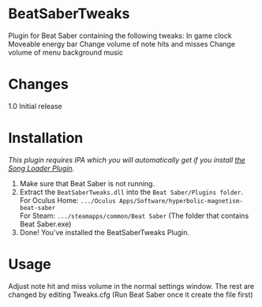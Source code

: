 # BeatSaberTweaks
Plugin for Beat Saber containing the following tweaks:
In game clock
Moveable energy bar
Change volume of note hits and misses
Change volume of menu background music

# Changes
1.0
Initial release

# Installation
*This plugin requires IPA which you will automatically get if you install [the Song Loader Plugin](https://github.com/xyonico/BeatSaberSongInjector/releases).*

1. Make sure that Beat Saber is not running.
2. Extract the `BeatSaberTweaks.dll` into the `Beat Saber/Plugins folder`.  
	For Oculus Home: `.../Oculus Apps/Software/hyperbolic-magnetism-beat-saber`  
	For Steam: `.../steamapps/common/Beat Saber`
		(The folder that contains Beat Saber.exe)
4. Done! You've installed the BeatSaberTweaks Plugin.

# Usage
Adjust note hit and miss volume in the normal settings window.
The rest are changed by editing Tweaks.cfg (Run Beat Saber once it create the file first)